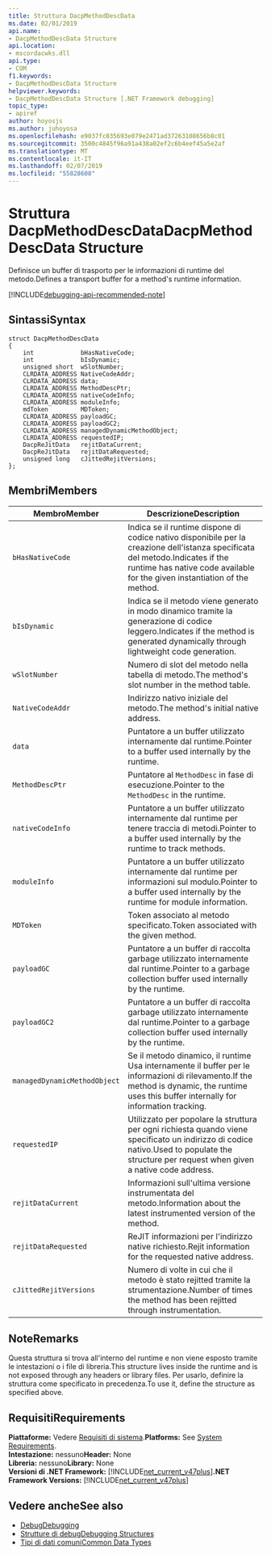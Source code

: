 ```yaml
---
title: Struttura DacpMethodDescData
ms.date: 02/01/2019
api.name:
- DacpMethodDescData Structure
api.location:
- mscordacwks.dll
api.type:
- COM
f1.keywords:
- DacpMethodDescData Structure
helpviewer.keywords:
- DacpMethodDescData Structure [.NET Framework debugging]
topic_type:
- apiref
author: hoyosjs
ms.author: juhoyosa
ms.openlocfilehash: e9037fc035693e079e2471ad37263108656b8c01
ms.sourcegitcommit: 3500c4845f96a91a438a02ef2c6b4eef45a5e2af
ms.translationtype: MT
ms.contentlocale: it-IT
ms.lasthandoff: 02/07/2019
ms.locfileid: "55828608"
---
```

# <a name="dacpmethoddescdata-structure"></a><span data-ttu-id="45787-102">Struttura DacpMethodDescData</span><span class="sxs-lookup"><span data-stu-id="45787-102">DacpMethodDescData Structure</span></span>

<span data-ttu-id="45787-103">Definisce un buffer di trasporto per le informazioni di runtime del metodo.</span><span class="sxs-lookup"><span data-stu-id="45787-103">Defines a transport buffer for a method's runtime information.</span></span>

[!INCLUDE[debugging-api-recommended-note](../../../../includes/debugging-api-recommended-note.md)]

## <a name="syntax"></a><span data-ttu-id="45787-104">Sintassi</span><span class="sxs-lookup"><span data-stu-id="45787-104">Syntax</span></span>

```
struct DacpMethodDescData
{
    int             bHasNativeCode;
    int             bIsDynamic;
    unsigned short  wSlotNumber;
    CLRDATA_ADDRESS NativeCodeAddr;
    CLRDATA_ADDRESS data;
    CLRDATA_ADDRESS MethodDescPtr;
    CLRDATA_ADDRESS nativeCodeInfo;
    CLRDATA_ADDRESS moduleInfo;
    mdToken         MDToken;
    CLRDATA_ADDRESS payloadGC;
    CLRDATA_ADDRESS payloadGC2;
    CLRDATA_ADDRESS managedDynamicMethodObject;
    CLRDATA_ADDRESS requestedIP;
    DacpReJitData   rejitDataCurrent;
    DacpReJitData   rejitDataRequested;
    unsigned long   cJittedRejitVersions;
};
```

## <a name="members"></a><span data-ttu-id="45787-105">Membri</span><span class="sxs-lookup"><span data-stu-id="45787-105">Members</span></span>

| <span data-ttu-id="45787-106">Membro</span><span class="sxs-lookup"><span data-stu-id="45787-106">Member</span></span>                       | <span data-ttu-id="45787-107">Descrizione</span><span class="sxs-lookup"><span data-stu-id="45787-107">Description</span></span>                                                                                     |
| ---------------------------- | ----------------------------------------------------------------------------------------------- |
| `bHasNativeCode`             | <span data-ttu-id="45787-108">Indica se il runtime dispone di codice nativo disponibile per la creazione dell'istanza specificata del metodo.</span><span class="sxs-lookup"><span data-stu-id="45787-108">Indicates if the runtime has native code available for the given instantiation of the method.</span></span> |
| `bIsDynamic`                 | <span data-ttu-id="45787-109">Indica se il metodo viene generato in modo dinamico tramite la generazione di codice leggero.</span><span class="sxs-lookup"><span data-stu-id="45787-109">Indicates if the method is generated dynamically through lightweight code generation.</span></span>           |
| `wSlotNumber`                | <span data-ttu-id="45787-110">Numero di slot del metodo nella tabella di metodo.</span><span class="sxs-lookup"><span data-stu-id="45787-110">The method's slot number in the method table.</span></span>                                                   |
| `NativeCodeAddr`             | <span data-ttu-id="45787-111">Indirizzo nativo iniziale del metodo.</span><span class="sxs-lookup"><span data-stu-id="45787-111">The method's initial native address.</span></span>                                                            |
| `data`                       | <span data-ttu-id="45787-112">Puntatore a un buffer utilizzato internamente dal runtime.</span><span class="sxs-lookup"><span data-stu-id="45787-112">Pointer to a buffer used internally by the runtime.</span></span>                                             |
| `MethodDescPtr`              | <span data-ttu-id="45787-113">Puntatore al `MethodDesc` in fase di esecuzione.</span><span class="sxs-lookup"><span data-stu-id="45787-113">Pointer to the `MethodDesc` in the runtime.</span></span>                                                     |
| `nativeCodeInfo`             | <span data-ttu-id="45787-114">Puntatore a un buffer utilizzato internamente dal runtime per tenere traccia di metodi.</span><span class="sxs-lookup"><span data-stu-id="45787-114">Pointer to a buffer used internally by the runtime to track methods.</span></span>                            |
| `moduleInfo`                 | <span data-ttu-id="45787-115">Puntatore a un buffer utilizzato internamente dal runtime per informazioni sul modulo.</span><span class="sxs-lookup"><span data-stu-id="45787-115">Pointer to a buffer used internally by the runtime for module information.</span></span>                      |
| `MDToken`                    | <span data-ttu-id="45787-116">Token associato al metodo specificato.</span><span class="sxs-lookup"><span data-stu-id="45787-116">Token associated with the given method.</span></span>                                                         |
| `payloadGC`                  | <span data-ttu-id="45787-117">Puntatore a un buffer di raccolta garbage utilizzato internamente dal runtime.</span><span class="sxs-lookup"><span data-stu-id="45787-117">Pointer to a garbage collection buffer used internally by the runtime.</span></span>                          |
| `payloadGC2`                 | <span data-ttu-id="45787-118">Puntatore a un buffer di raccolta garbage utilizzato internamente dal runtime.</span><span class="sxs-lookup"><span data-stu-id="45787-118">Pointer to a garbage collection buffer used internally by the runtime.</span></span>                          |
| `managedDynamicMethodObject` | <span data-ttu-id="45787-119">Se il metodo dinamico, il runtime Usa internamente il buffer per le informazioni di rilevamento.</span><span class="sxs-lookup"><span data-stu-id="45787-119">If the method is dynamic, the runtime uses this buffer internally for information tracking.</span></span>     |
| `requestedIP`                | <span data-ttu-id="45787-120">Utilizzato per popolare la struttura per ogni richiesta quando viene specificato un indirizzo di codice nativo.</span><span class="sxs-lookup"><span data-stu-id="45787-120">Used to populate the structure per request when given a native code address.</span></span>                    |
| `rejitDataCurrent`           | <span data-ttu-id="45787-121">Informazioni sull'ultima versione instrumentata del metodo.</span><span class="sxs-lookup"><span data-stu-id="45787-121">Information about the latest instrumented version of the method.</span></span>                                   |
| `rejitDataRequested`         | <span data-ttu-id="45787-122">ReJIT informazioni per l'indirizzo native richiesto.</span><span class="sxs-lookup"><span data-stu-id="45787-122">Rejit information for the requested native address.</span></span>                                             |
| `cJittedRejitVersions`       | <span data-ttu-id="45787-123">Numero di volte in cui che il metodo è stato rejitted tramite la strumentazione.</span><span class="sxs-lookup"><span data-stu-id="45787-123">Number of times the method has been rejitted through instrumentation.</span></span>                           |


## <a name="remarks"></a><span data-ttu-id="45787-124">Note</span><span class="sxs-lookup"><span data-stu-id="45787-124">Remarks</span></span>

<span data-ttu-id="45787-125">Questa struttura si trova all'interno del runtime e non viene esposto tramite le intestazioni o i file di libreria.</span><span class="sxs-lookup"><span data-stu-id="45787-125">This structure lives inside the runtime and is not exposed through any headers or library files.</span></span> <span data-ttu-id="45787-126">Per usarlo, definire la struttura come specificato in precedenza.</span><span class="sxs-lookup"><span data-stu-id="45787-126">To use it, define the structure as specified above.</span></span>

## <a name="requirements"></a><span data-ttu-id="45787-127">Requisiti</span><span class="sxs-lookup"><span data-stu-id="45787-127">Requirements</span></span>
<span data-ttu-id="45787-128">**Piattaforme:** Vedere [Requisiti di sistema](../../../../docs/framework/get-started/system-requirements.md).</span><span class="sxs-lookup"><span data-stu-id="45787-128">**Platforms:** See [System Requirements](../../../../docs/framework/get-started/system-requirements.md).</span></span>  
<span data-ttu-id="45787-129">**Intestazione:** nessuno</span><span class="sxs-lookup"><span data-stu-id="45787-129">**Header:** None</span></span>  
<span data-ttu-id="45787-130">**Libreria:** nessuno</span><span class="sxs-lookup"><span data-stu-id="45787-130">**Library:** None</span></span>  
<span data-ttu-id="45787-131">**Versioni di .NET Framework:** [!INCLUDE[net_current_v47plus](../../../../includes/net-current-v47plus.md)]</span><span class="sxs-lookup"><span data-stu-id="45787-131">**.NET Framework Versions:** [!INCLUDE[net_current_v47plus](../../../../includes/net-current-v47plus.md)]</span></span>  

## <a name="see-also"></a><span data-ttu-id="45787-132">Vedere anche</span><span class="sxs-lookup"><span data-stu-id="45787-132">See also</span></span>
- [<span data-ttu-id="45787-133">Debug</span><span class="sxs-lookup"><span data-stu-id="45787-133">Debugging</span></span>](../../../../docs/framework/unmanaged-api/debugging/index.md)
- [<span data-ttu-id="45787-134">Strutture di debug</span><span class="sxs-lookup"><span data-stu-id="45787-134">Debugging Structures</span></span>](../../../../docs/framework/unmanaged-api/debugging/debugging-structures.md)
- [<span data-ttu-id="45787-135">Tipi di dati comuni</span><span class="sxs-lookup"><span data-stu-id="45787-135">Common Data Types</span></span>](../../../../docs/framework/unmanaged-api/common-data-types-unmanaged-api-reference.md)
